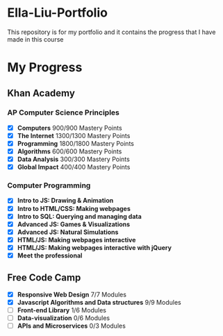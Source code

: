 # Ella-Liu-Portfolio
This repository is for my portfolio and it contains the progress that I have made in this course

<h1>My Progress</h1> 
<h2>Khan Academy</h2>
<h3>AP Computer Science Principles</h3>

- [x] **Computers** 900/900 Mastery Points
- [x] **The Internet** 1300/1300 Mastery Points
- [x] **Programming** 1800/1800 Mastery Points
- [x] **Algorithms** 600/600 Mastery Points
- [x] **Data Analysis** 300/300 Mastery Points 
- [x] **Global Impact** 400/400 Mastery Points

<h3>Computer Programming</h3>

- [x] **Intro to JS: Drawing & Animation** 
- [x] **Intro to HTML/CSS: Making webpages**
- [x] **Intro to SQL: Querying and managing data**
- [x] **Advanced JS: Games & Visualizations**
- [x] **Advanced JS: Natural Simulations**
- [x] **HTML/JS: Making webpages interactive**
- [x] **HTML/JS: Making webpages interactive with jQuery**
- [x] **Meet the professional**

<h2>Free Code Camp</h2>

- [x] **Responsive Web Design** 7/7 Modules
- [x] **Javascript Algorithms and Data structures** 9/9 Modules
- [ ] **Front-end Library** 1/6 Modules
- [ ] **Data-visualization** 0/6 Modules 
- [ ] **APIs and Microservices** 0/3 Modules
